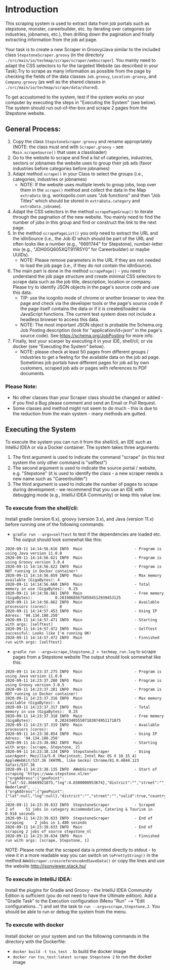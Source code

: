 # Introduction

This scraping system is used to extract data from job portals such as stepstone, monster, careerbuilder, 
etc. by iterating over categories (or industries, jobnames, etc.), then drilling down the pagination and 
finally extracting information from the job ad page. 

Your task is to create a new Scraper in Groovy/Java similar to the included class `StepstoneScraper.groovy` (in 
the directory `./src/main/io/techmap/scrape/scraper/webscraper`). You mainly need to adapt the CSS 
selectors to for the targeted Website (as described in your Task).Try to scrape as many information as 
possible from the page by checking the fields of the data classes `Job.groovy`, `Location.groovy`, and `Company.groovy` 
(as well as the shared classes in `./src/main/io/techmap/scrape/data/shared`).

To get accustomed to the system, test if the system works on your computer by executing the steps in 
"Executing the System" (see below). The system should run out-of-the-box and scrape 2 pages from the 
Stepstone website.

## General Process:
1. Copy the class `StepstoneScraper.groovy` and rename appropriately (NOTE: the class must end with 
`Scraper.groovy` - see `Main.scrapeSource()` that uses a classloader)
2. Go to the website to scrape and find a list of categories, industries, sectors or jobnames the website uses to group 
their job ads (favor industries before categories before jobnames)
3. Adapt method `scrape()` in your Class to select the groups (i.e., categories, industries or jobnames)
   * NOTE: If the website uses multiple levels to group jobs, loop over them in the `scrape()` method and 
   collect the data in the Map `extraData` (e.g. workopolis.com uses "Job functions" and then "Job Titles" which should 
   be stored in `extraData.category` and `extraData.jobname`).
4. Adapt the CSS selectors in the method `scrapePageGroup()` to iterate through the pagination of the 
new website. You mainly need to find the number of jobs in this group and find or construct the link 
to the next page.
5. In the method `scrapePageList()` you only need to extract the URL and the idInSource (i.e., the Job ID 
which should be part of the URL and often looks like a number (e.g., "6691744" for Stepstone), number-letter 
mix (e.g., "JDH0GQ605XQT911R5Y0" for Careerbuilder) or maybe UUIDs). 
    * NOTE: Please remove parameters in the URL if they are not needed to load the job page (i.e., if 
    they do not contain the idInSource).
6. The main part is done in the method `scrapePage()` - you need to understand the job page structure and 
create minimal CSS selectors to scrape data such as the job title, description, location or company. Please
try to identify JSON objects in the page's source code and use this data.
    * TIP: use the icognito mode of chrome or another browser to view the page and check via the developer 
    tools or the page's source code if the page itself contains the data or if it is created/loaded via 
    JavaScript functions. The current test system does not include a headless browser to access this data.
    * NOTE: The most important JSON object is probable the Schema.org Job Posting description (look for 
    "application/ld+json" in the page's source code). See https://schema.org/JobPosting for more info.
7. Finally, test your scarper by executing it in your IDE, shell/cli, or via docker (see "Executing the System" 
below). 
    * NOTE: please check at least 50 pages from different groups / industries to get a feeling for the 
    available data on the job ad page. Sometimes job portals have different pages for job ad by own customers, 
    scraped job ads or pages with references to PDF documents.

### Please Note:
* No other classes than your Scraper class should be changed or added - if you find a Bug please comment 
and send an Email or Pull Request.
* Some classes and method might not seem to do much - this is due to the reduction from the main system - 
many methods are gutted.

## Executing the System
To execute the system you can run it from the shell/cli, an IDE such as IntelliJ IDEA or via a Docker container. The system takes three arguments:
1. The first argument is used to indicate the command "scrape" (in this test system the only other command is "selftest")
2. The second argument is used to indicate the source portal / website, e.g. "Stepstone" (it is used to identify the class - a new scraper needs a new name such as "Careerbuilder") 
3. The third argument is used to indicate the number of pages to scrape during development - we recommend that you use an IDE with debugging mode (e.g., IntelliJ IDEA Community) or keep this value low.

### To execute from the shell/cli:
Install gradle (version 6.x), groovy (version 3.x), and Java (version 11.x) before running one of the following commands:
* `gradle run --args=selftest` to test if the dependencies are loaded etc.
The output should look somewhat like this:
```
2020-09-11 14:14:56.616 INFO  Main                       - Program is using Java version 11.0.8
2020-09-11 14:14:56.621 INFO  Main                       - Program is using Groovy version 3.0.4
2020-09-11 14:14:56.622 INFO  Main                       - Program is NOT running in Docker container!
2020-09-11 14:14:56.659 INFO  Main                       - Max memory available (GigaBytes): 4
2020-09-11 14:14:56.660 INFO  Main                       - Total memory in use (GigaBytes):  0.25
2020-09-11 14:14:56.661 INFO  Main                       - Free memory (GigaBytes):          0.201986856758594512939453125
2020-09-11 14:14:56.662 INFO  Main                       - Available processors (cores):     8
2020-09-11 14:14:57.453 INFO  Main                       - Using IP Adress: '94.134.180.250'
2020-09-11 14:14:57.471 INFO  Main                       - Starting with args: [selftest]
2020-09-11 14:14:57.472 INFO  Main                       - Selftest successful: Looks like I'm running OK!
2020-09-11 14:14:57.472 INFO  Main                       - Finnished run with args: [selftest]
```
* `gradle run --args=scrape,Stepstone,2 > techmap_run.log` to scrape pages from a Stepstone website
The output should look somewhat like this:
```
2020-09-11 14:23:37.275 INFO  Main                       - Program is using Java version 11.0.8
2020-09-11 14:23:37.280 INFO  Main                       - Program is using Groovy version 3.0.5
2020-09-11 14:23:37.281 INFO  Main                       - Program is NOT running in Docker container!
2020-09-11 14:23:37.316 INFO  Main                       - Max memory available (GigaBytes): 4
2020-09-11 14:23:37.317 INFO  Main                       - Total memory in use (GigaBytes):  0.25
2020-09-11 14:23:37.318 INFO  Main                       - Free memory (GigaBytes):          0.202434055507183074951171875
2020-09-11 14:23:37.319 INFO  Main                       - Available processors (cores):     8
2020-09-11 14:23:38.054 INFO  Main                       - Using IP Adress: '94.134.180.250'
2020-09-11 14:23:38.082 INFO  Main                       - Starting with args: [scrape, Stepstone, 2]
2020-09-11 14:23:38.134 INFO  StepstoneScraper           - Using userAgent: Mozilla/5.0 (Macintosh; Intel Mac OS X 10_15_4) AppleWebKit/537.36 (KHTML, like Gecko) Chrome/81.0.4044.123 Safari/537.36
2020-09-11 14:23:38.135 INFO  AWebScraper                - Start of scraping 'https://www.stepstone.nl/en'
{"orgAddress":{"geoPoint":{"lat":52.36669921875,"lng":4.6500000953674},"district":"","street":"","valid":true,"countryCode":"","companyName":"","county":"","quarter":"","country":"Nederland","addressLine":"Haarlem, Nederland", ...
{"orgAddress":{"geoPoint":{"lat":null,"lng":null},"district":"","street":"","valid":true,"countryCode":"nl","companyName":"","county":"","quarter":"","country":"","addressLine":"Waalwijk","state":"","postCode":null,"source":null, ...
2020-09-11 14:23:39.633 INFO  StepstoneScraper           - Scraped     2 of     51 jobs in category Accommodation, Catering & Tourism in 0.918 seconds
2020-09-11 14:23:39.633 INFO  StepstoneScraper           - End of scraping     2 jobs in 1.480 seconds
2020-09-11 14:23:39.633 INFO  Main                       - End of scraping 2 jobs of source stepstone_nl
2020-09-11 14:23:39.634 INFO  Main                       - Finnished run with args: [scrape, Stepstone, 1]
```
NOTE: Please note that the scraped data is printed directly to stdout - to view it in a more readable way
you can switch on `toPrettyString()` in the method `AWebScraper.crossreferenceAndSaveData()` or copy the 
lines and use the website http://jsonviewer.stack.hu/

### To execute in IntelliJ IDEA:
Install the plugins for Gradle and Groovy - the IntelliJ IDEA Community Edition is sufficient (you do not need 
to have the Ultimate edition). Add a "Gradle Task" to the Execution configuration 
(Menu "Run" --> "Edit configurations...") and set the task to `run --args=scrape,Stepstone,2`.
You should be able to run or debug the system from the menu.

### To execute with docker
Install docker on your system and run the following commands in the directory with the Dockerfile:
* `docker build -t tss_test .` to build the docker image
* `docker run tss_test:latest scrape Stepstone 2` to run the docker image

